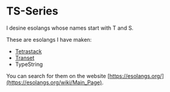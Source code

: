 # TS-Series

I desine esolangs whose names start with T and S.

These are esolangs I have maken:

- [Tetrastack](https://esolangs.org/wiki/Tetrastack)
- [Transet](https://esolangs.org/wiki/Transet)
- TypeString

You can search for them on the website [https://esolangs.org/](https://esolangs.org/wiki/Main_Page).
